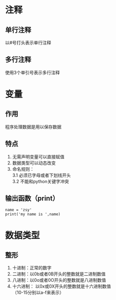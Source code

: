 # 注释
## 单行注释
以#号打头表示单行注释
## 多行注释
使用3个单引号表示多行注释
# 变量
## 作用
程序处理数据是用以保存数据
## 特点
1. 无需声明变量可以直接赋值
2. 数据类型可以动态改变
3. 命名规则：  
	3.1 必须已字母或者下划线开头  
	3.2 不能和python关键字冲突
## 输出函数（print）
	name = 'zsy'
	print('my name is ',name)
# 数据类型
## 整形
1. 十进制：正常的数字
2. 二进制：以0b或者0B开头的整数就是二进制数值
3. 八进制：以0o或者0O开头的整数就是八进制数值
4. 十六进制： 以0x或0X开头的整数就是十六进制数值  
   （10-15分别以a-f来表示）